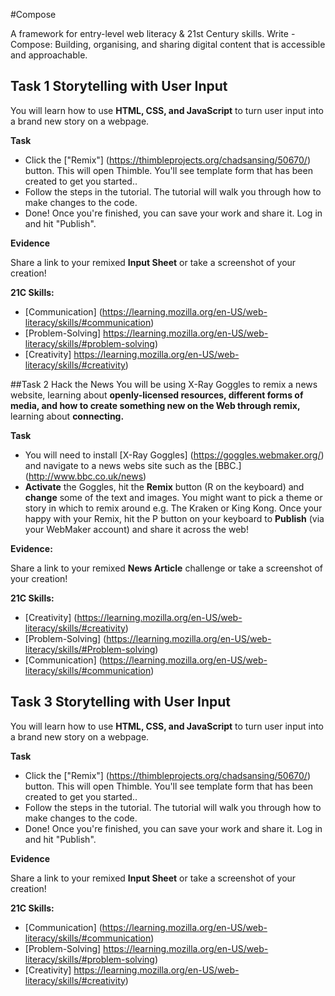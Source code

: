 #Compose

A framework for entry-level web literacy & 21st Century skills. Write - Compose: Building, organising, and sharing digital content that is accessible and approachable.

## Task 1 Storytelling with User Input
You will learn how to use **HTML, CSS, and JavaScript** to turn user input into a brand new story on a webpage.

**Task**
* Click the ["Remix"] (https://thimbleprojects.org/chadsansing/50670/) button. This will open Thimble. You'll see template form that has been created to get you started..
* Follow the steps in the tutorial. The tutorial will walk you through how to make changes to the code.
* Done! Once you're finished, you can save your work and share it. Log in and hit "Publish".

**Evidence**

Share a link to your remixed **Input Sheet** or take a screenshot of your creation!

**21C Skills:**

* [Communication] (https://learning.mozilla.org/en-US/web-literacy/skills/#communication)
* [Problem-Solving] https://learning.mozilla.org/en-US/web-literacy/skills/#problem-solving)
* [Creativity] https://learning.mozilla.org/en-US/web-literacy/skills/#creativity)

##Task 2 Hack the News
You will be using X-Ray Goggles to remix a news website, learning about **openly-licensed resources, different forms of media, and how to create something new on the Web through remix,** learning about **connecting.**

**Task**

* You will need to install [X-Ray Goggles] (https://goggles.webmaker.org/) and navigate to a news webs site such as the [BBC.] (http://www.bbc.co.uk/news)
* **Activate** the Goggles, hit the **Remix** button (R on the keyboard) and **change** some of the text and images. You might want to pick a theme or story in which to remix around e.g. The Kraken or King Kong.
Once your happy with your Remix, hit the P button on your keyboard to **Publish** (via your WebMaker account) and share it across the web!

**Evidence:**

Share a link to your remixed **News Article** challenge or take a screenshot of your creation!

**21C Skills:**

* [Creativity] (https://learning.mozilla.org/en-US/web-literacy/skills/#creativity)
* [Problem-Solving] (https://learning.mozilla.org/en-US/web-literacy/skills/#Problem-solving)
* [Communication] (https://learning.mozilla.org/en-US/web-literacy/skills/#communication)

## Task 3 Storytelling with User Input
You will learn how to use **HTML, CSS, and JavaScript** to turn user input into a brand new story on a webpage.

**Task**
* Click the ["Remix"] (https://thimbleprojects.org/chadsansing/50670/) button. This will open Thimble. You'll see template form that has been created to get you started..
* Follow the steps in the tutorial. The tutorial will walk you through how to make changes to the code.
* Done! Once you're finished, you can save your work and share it. Log in and hit "Publish".

**Evidence**

Share a link to your remixed **Input Sheet** or take a screenshot of your creation!

**21C Skills:**

* [Communication] (https://learning.mozilla.org/en-US/web-literacy/skills/#communication)
* [Problem-Solving] https://learning.mozilla.org/en-US/web-literacy/skills/#problem-solving)
* [Creativity] https://learning.mozilla.org/en-US/web-literacy/skills/#creativity)
